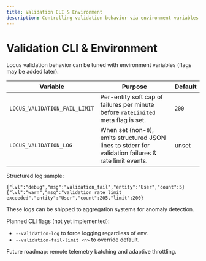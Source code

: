```yaml
---
title: Validation CLI & Environment
description: Controlling validation behavior via environment variables and future CLI flags.
---
```


# Validation CLI & Environment

Locus validation behavior can be tuned with environment variables (flags may be added later):

| Variable | Purpose | Default |
|----------|---------|---------|
| `LOCUS_VALIDATION_FAIL_LIMIT` | Per-entity soft cap of failures per minute before `rateLimited` meta flag is set. | `200` |
| `LOCUS_VALIDATION_LOG` | When set (non-`0`), emits structured JSON lines to stderr for validation failures & rate limit events. | unset |

Structured log sample:
```
{"lvl":"debug","msg":"validation_fail","entity":"User","count":5}
{"lvl":"warn","msg":"validation rate limit exceeded","entity":"User","count":205,"limit":200}
```

These logs can be shipped to aggregation systems for anomaly detection.

Planned CLI flags (not yet implemented):

- `--validation-log` to force logging regardless of env.
- `--validation-fail-limit <n>` to override default.

Future roadmap: remote telemetry batching and adaptive throttling.
